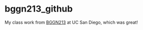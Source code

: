 # bggn213_github
My class work from [BGGN213](https://bioboot.github.io/bggn213_F24/) at UC San Diego, which was great!
